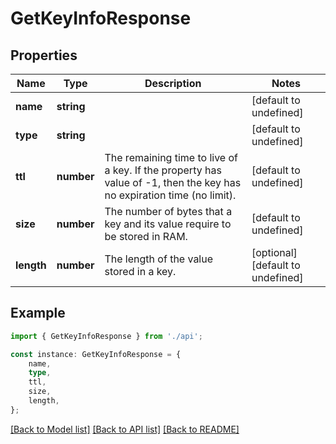 # GetKeyInfoResponse


## Properties

Name | Type | Description | Notes
------------ | ------------- | ------------- | -------------
**name** | **string** |  | [default to undefined]
**type** | **string** |  | [default to undefined]
**ttl** | **number** | The remaining time to live of a key. If the property has value of -1, then the key has no expiration time (no limit). | [default to undefined]
**size** | **number** | The number of bytes that a key and its value require to be stored in RAM. | [default to undefined]
**length** | **number** | The length of the value stored in a key. | [optional] [default to undefined]

## Example

```typescript
import { GetKeyInfoResponse } from './api';

const instance: GetKeyInfoResponse = {
    name,
    type,
    ttl,
    size,
    length,
};
```

[[Back to Model list]](../README.md#documentation-for-models) [[Back to API list]](../README.md#documentation-for-api-endpoints) [[Back to README]](../README.md)
